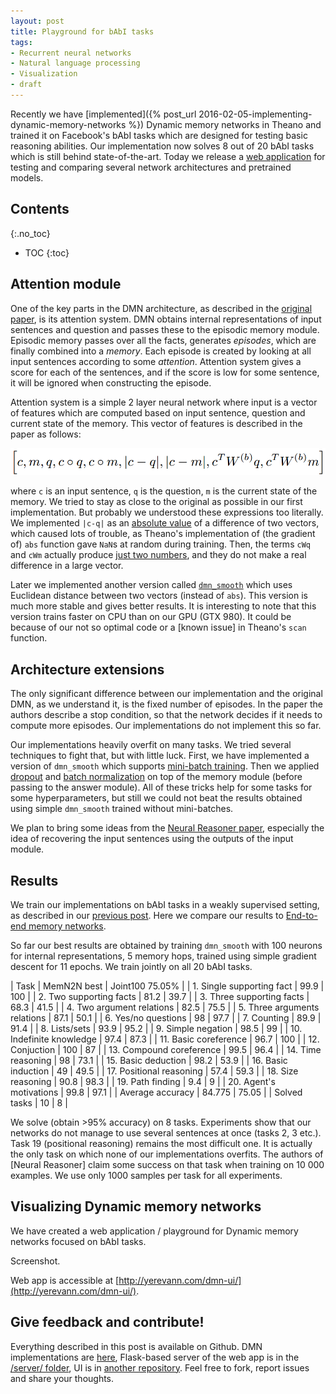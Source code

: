 ```yaml
---
layout: post
title: Playground for bAbI tasks
tags:
- Recurrent neural networks
- Natural language processing
- Visualization
- draft
---
```


Recently we have [implemented]({% post_url 2016-02-05-implementing-dynamic-memory-networks %}) Dynamic memory networks in Theano and trained it on Facebook's bAbI tasks which are designed for testing basic reasoning abilities. Our implementation now solves 8 out of 20 bAbI tasks which is still behind state-of-the-art. Today we release a [web application](http://yerevann.com/dmn-ui/) for testing and comparing several network architectures and pretrained models.

<!--more-->

## Contents
{:.no_toc}
* TOC
{:toc}

## Attention module

One of the key parts in the DMN architecture, as described in the [original paper](http://arxiv.org/abs/1506.07285), is its attention system. DMN obtains internal representations of input sentences and question and passes these to the episodic memory module. Episodic memory passes over all the facts, generates _episodes_, which are finally combined into a _memory_. Each episode is created by looking at all input sentences according to some _attention_. Attention system gives a score for each of the sentences, and if the score is low for some sentence, it will be ignored when constructing the episode. 

Attention system is a simple 2 layer neural network where input is a vector of features which are computed based on input sentence, question and current state of the memory. This vector of features is described in the paper as follows:

![attention module input](/public/2016-02-23/attention-vector.png "attention module input")

where `c` is an input sentence, `q` is the question, `m` is the current state of the memory. We tried to stay as close to the original as possible in our first implementation. But probably we understood these expressions too literally. We implemented `|c-q|` as an [absolute value](https://github.com/YerevaNN/Dynamic-memory-networks-in-Theano/blob/master/dmn_basic.py#L217) of a difference of two vectors, which caused lots of trouble, as Theano's implementation of (the gradient of) `abs` function gave `NaN`s at random during training. Then, the terms `cWq` and `cWm` actually produce [just two numbers](https://github.com/YerevaNN/Dynamic-memory-networks-in-Theano/blob/master/dmn_basic.py#L215), and they do not make a real difference in a large vector.
   
Later we implemented another version called [`dmn_smooth`](https://github.com/YerevaNN/Dynamic-memory-networks-in-Theano/blob/master/dmn_smooth.py#L223) which uses Euclidean distance between two vectors (instead of `abs`). This version is much more stable and gives better results. It is interesting to note that this version trains faster on CPU than on our GPU (GTX 980). It could be because of our not so optimal code or a [known issue] in Theano's `scan` function.

## Architecture extensions
The only significant difference between our implementation and the original DMN, as we understand it, is the fixed number of episodes. In the paper the authors describe a stop condition, so that the network decides if it needs to compute more episodes. Our implementations do not implement this so far.

Our implementations heavily overfit on many tasks. We tried several techniques to fight that, but with little luck. First, we have implemented a version of `dmn_smooth` which supports [mini-batch training](https://github.com/YerevaNN/Dynamic-memory-networks-in-Theano/blob/master/dmn_batch.py). Then we applied [dropout](https://en.wikipedia.org/wiki/Dropout_(neural_networks)) and [batch normalization](http://arxiv.org/abs/1502.03167) on top of the memory module (before passing to the answer module). All of these tricks help for some tasks for some hyperparameters, but still we could not beat the results obtained using simple `dmn_smooth` trained without mini-batches.

We plan to bring some ideas from the [Neural Reasoner paper](http://arxiv.org/abs/1508.05508), especially the idea of recovering the input sentences using the outputs of the input module.
 

## Results
We train our implementations on bAbI tasks in a weakly supervised setting, as described in our [previous post](http://yerevann.github.io/2016/02/05/implementing-dynamic-memory-networks/#memory-networks). Here we compare our results to [End-to-end memory networks](http://arxiv.org/abs/1410.3916).

So far our best results are obtained by training `dmn_smooth` with 100 neurons for internal representations, 5 memory hops, trained using simple gradient descent for 11 epochs. We train jointly on all 20 bAbI tasks. 

| Task | MemN2N best | Joint100 75.05% |
| 1. Single supporting fact |	99.9	|	100	|
| 2. Two supporting facts |	81.2	|	39.7	|
| 3. Three supporting facts |	68.3	|	41.5	|
| 4. Two argument relations |	82.5	|	75.5	|
| 5. Three arguments relations |	87.1	|	50.1	|
| 6. Yes/no questions |	98	|	97.7	|
| 7. Counting |	89.9	|	91.4	|
| 8. Lists/sets |	93.9	|	95.2	|
| 9. Simple negation |	98.5	|	99	|
| 10. Indefinite knowledge |	97.4	|	87.3	|
| 11. Basic coreference |	96.7	|	100	|
| 12. Conjuction |	100	|	87	|
| 13. Compound coreference |	99.5	|	96.4	|
| 14. Time reasoning |	98	|	73.1	|
| 15. Basic deduction |	98.2	|	53.9	|
| 16. Basic induction |	49	|	49.5	|
| 17. Positional reasoning |	57.4	|	59.3	|
| 18. Size reasoning |	90.8	|	98.3	|
| 19. Path finding |	9.4	|	9	|
| 20. Agent's motivations |	99.8	|	97.1	|
| Average accuracy |	84.775	|	75.05	|
| Solved tasks |	10	|	8	|


We solve (obtain >95% accuracy) on 8 tasks. Experiments show that our networks do not manage to use several sentences at once (tasks 2, 3 etc.). Task 19 (positional reasoning) remains the most difficult one. It is actually the only task on which none of our implementations overfits. The authors of [Neural Reasoner] claim some success on that task when training on 10 000 examples. We use only 1000 samples per task for all experiments.

## Visualizing Dynamic memory networks

We have created a web application / playground for Dynamic memory networks focused on bAbI tasks. 

Screenshot.



Web app is accessible at [http://yerevann.com/dmn-ui/](http://yerevann.com/dmn-ui/).

## Give feedback and contribute!

Everything described in this post is available on Github. DMN implementations are [here](https://github.com/YerevaNN/Dynamic-memory-networks-in-Theano), Flask-based server of the web app is in the [/server/ folder](https://github.com/YerevaNN/Dynamic-memory-networks-in-Theano/tree/master/server), UI is in [another repository](https://github.com/YerevaNN/dmn-ui). Feel free to fork, report issues and share your thoughts.
